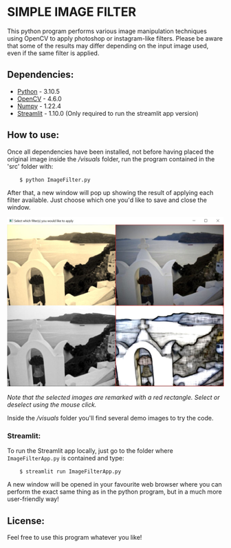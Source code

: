# SIMPLE IMAGE FILTER
This python program performs various image manipulation techniques using OpenCV to apply photoshop or instagram-like filters.
Please be aware that some of the results may differ depending on the input image used, even if the same filter is applied.

## Dependencies:
* [Python](https://www.python.org/doc/) - 3.10.5
* [OpenCV](https://docs.opencv.org/4.6.0/) - 4.6.0
* [Numpy](https://numpy.org/doc/stable/) - 1.22.4
* [Streamlit](https://docs.streamlit.io/library/get-started) - 1.10.0 (Only required to run the streamlit app version)

## How to use:
Once all dependencies have been installed, not before having placed the original image inside the */visuals* folder, run the program contained in the 'src' folder with:

```console
    $ python ImageFilter.py
```

After that, a new window will pop up showing the result of applying each filter available. Just choose which one you'd like to save and close the window.

![alt text](https://github.com/Josgonmar/Simple-image-filters/blob/master/docs/interface.jpg?raw=true)

*Note that the selected images are remarked with a red rectangle. Select or deselect using the mouse click.*

Inside the */visuals* folder you'll find several demo images to try the code.

### Streamlit:
To run the Streamlit app locally, just go to the folder where `ImageFilterApp.py` is contained and type:

```console
    $ streamlit run ImageFilterApp.py
```
A new window will be opened in your favourite web browser where you can perform the exact same thing as in the python program, but in a much more user-friendly way!

## License:
Feel free to use this program whatever you like!

